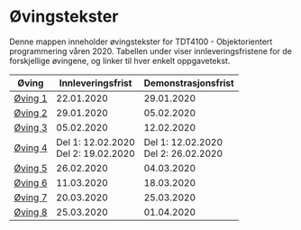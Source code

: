 # Øvingstekster

Denne mappen inneholder øvingstekster for TDT4100 - Objektorientert programmering våren 2020. Tabellen under viser innleveringsfristene for de forskjellige øvingene, og linker til hver enkelt oppgavetekst.

| Øving             | Innleveringsfrist                        | Demonstrasjonsfrist                      |
| ----------------- | ---------------------------------------- | ---------------------------------------- |
| [Øving 1](oving1) | 22.01.2020                               | 29.01.2020                               |
| [Øving 2](oving2) | 29.01.2020                               | 05.02.2020                               |
| [Øving 3](oving3) | 05.02.2020                               | 12.02.2020                               |
| [Øving 4](oving4) | Del 1: 12.02.2020 <br> Del 2: 19.02.2020 | Del 1: 12.02.2020 <br> Del 2: 26.02.2020 |
| [Øving 5](oving5) | 26.02.2020                               | 04.03.2020                               |
| [Øving 6](oving6) | 11.03.2020                               | 18.03.2020                               |
| [Øving 7](oving7) | 20.03.2020                               | 25.03.2020                               |
| [Øving 8](oving8) | 25.03.2020                               | 01.04.2020                               |
